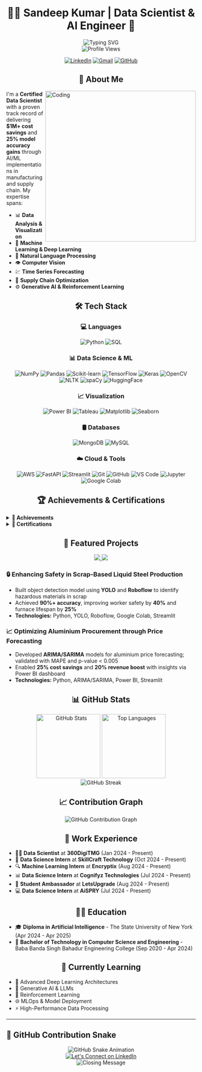 # <div align="center">👨‍💻 Sandeep Kumar | Data Scientist & AI Engineer 🚀</div>

<div align="center">
  <img src="https://readme-typing-svg.herokuapp.com?font=Fira+Code&size=25&duration=3000&pause=1000&color=2E97F7&center=true&vCenter=true&width=600&lines=Certified+Data+Scientist;Machine+Learning+Enthusiast;AI+%26+Deep+Learning+Developer;Supply+Chain+Optimization+Expert;Computer+Vision+%26+NLP+Specialist" alt="Typing SVG" />
  <br>
  <img src="https://komarev.com/ghpvc/?username=SSandeepk2001&style=flat-square&color=blue" alt="Profile Views"/>
</div>

<p align="center">
  <a href="https://www.linkedin.com/in/sandeep-kumar2001/"><img src="https://img.shields.io/badge/LinkedIn-0077B5?style=for-the-badge&logo=linkedin&logoColor=white" alt="LinkedIn"></a>
  <a href="mailto:sandeepkumar9876202306@gmail.com"><img src="https://img.shields.io/badge/Gmail-D14836?style=for-the-badge&logo=gmail&logoColor=white" alt="Gmail"></a>
  <a href="https://github.com/SSandeepk2001"><img src="https://img.shields.io/badge/GitHub-100000?style=for-the-badge&logo=github&logoColor=white" alt="GitHub"></a>
</p>

## <div align="center">💫 About Me</div>

<img align="right" alt="Coding" width="400" src="https://cdn.dribbble.com/users/926537/screenshots/4502924/python-2.gif">

I'm a **Certified Data Scientist** with a proven track record of delivering **$1M+ cost savings** and **25% model accuracy gains** through AI/ML implementations in manufacturing and supply chain. My expertise spans:

- 📊 **Data Analysis & Visualization**
- 🤖 **Machine Learning & Deep Learning**
- 🧠 **Natural Language Processing**
- 👁️ **Computer Vision**
- 💹 **Time Series Forecasting**
- 🔄 **Supply Chain Optimization**
- ⚙️ **Generative AI & Reinforcement Learning**

## <div align="center">🛠️ Tech Stack</div>

<div align="center"> 
  
  ### 💻 Languages
  ![Python](https://img.shields.io/badge/Python-3776AB?style=for-the-badge&logo=python&logoColor=white)
  ![SQL](https://img.shields.io/badge/SQL-4479A1?style=for-the-badge&logo=mysql&logoColor=white)
  
  ### 📊 Data Science & ML
  ![NumPy](https://img.shields.io/badge/Numpy-013243?style=for-the-badge&logo=numpy&logoColor=white)
  ![Pandas](https://img.shields.io/badge/Pandas-150458?style=for-the-badge&logo=pandas&logoColor=white)
  ![Scikit-learn](https://img.shields.io/badge/ScikitLearn-F7931E?style=for-the-badge&logo=scikit-learn&logoColor=white)
  ![TensorFlow](https://img.shields.io/badge/TensorFlow-FF6F00?style=for-the-badge&logo=tensorflow&logoColor=white)
  ![Keras](https://img.shields.io/badge/Keras-D00000?style=for-the-badge&logo=keras&logoColor=white)
  ![OpenCV](https://img.shields.io/badge/OpenCV-5C3EE8?style=for-the-badge&logo=opencv&logoColor=white)
  ![NLTK](https://img.shields.io/badge/NLTK-154E5B?style=for-the-badge&logo=python&logoColor=white)
  ![spaCy](https://img.shields.io/badge/spaCy-09A3D5?style=for-the-badge&logo=spacy&logoColor=white)
  ![HuggingFace](https://img.shields.io/badge/HuggingFace-FFD21E?style=for-the-badge&logo=huggingface&logoColor=black)
  
  ### 📈 Visualization
  ![Power BI](https://img.shields.io/badge/Power_BI-F2C811?style=for-the-badge&logo=powerbi&logoColor=black)
  ![Tableau](https://img.shields.io/badge/Tableau-E97627?style=for-the-badge&logo=tableau&logoColor=white)
  ![Matplotlib](https://img.shields.io/badge/Matplotlib-11557C?style=for-the-badge&logo=python&logoColor=white)
  ![Seaborn](https://img.shields.io/badge/Seaborn-3776AB?style=for-the-badge&logo=python&logoColor=white)
  
  ### 🛢️ Databases
  ![MongoDB](https://img.shields.io/badge/MongoDB-4EA94B?style=for-the-badge&logo=mongodb&logoColor=white)
  ![MySQL](https://img.shields.io/badge/MySQL-4479A1?style=for-the-badge&logo=mysql&logoColor=white)
  
  ### ☁️ Cloud & Tools
  ![AWS](https://img.shields.io/badge/AWS-232F3E?style=for-the-badge&logo=amazon-aws&logoColor=white)
  ![FastAPI](https://img.shields.io/badge/FastAPI-009688?style=for-the-badge&logo=fastapi&logoColor=white)
  ![Streamlit](https://img.shields.io/badge/Streamlit-FF4B4B?style=for-the-badge&logo=streamlit&logoColor=white)
  ![Git](https://img.shields.io/badge/Git-F05032?style=for-the-badge&logo=git&logoColor=white)
  ![GitHub](https://img.shields.io/badge/GitHub-100000?style=for-the-badge&logo=github&logoColor=white)
  ![VS Code](https://img.shields.io/badge/VS_Code-007ACC?style=for-the-badge&logo=visual-studio-code&logoColor=white)
  ![Jupyter](https://img.shields.io/badge/Jupyter-F37626?style=for-the-badge&logo=jupyter&logoColor=white)
  ![Google Colab](https://img.shields.io/badge/Google_Colab-F9AB00?style=for-the-badge&logo=google-colab&logoColor=white)
  
</div>

## <div align="center">🏆 Achievements & Certifications</div>

<details>
  <summary><b>🏅 Achievements</b></summary>
  <br>
  
  - 🌟 Ranked in **Top 10% in NASSCOM National Data Science Assessment** (2024)
  - 💰 Delivered **$1M+ cost savings** through real-world AI/ML implementations in manufacturing
  - 🏆 Awarded **Diploma in AI** by SUNY Potsdam based on performance excellence
  - 🎯 Recognized for Innovation in AI workshops, bootcamps, and hackathons
</details>

<details>
  <summary><b>📜 Certifications</b></summary>
  <br>
  
  - 🎓 **Diploma in AI** – SUNY Potsdam (USA), Apr 2025
  - 🤖 **Generative AI Prompt Engineering** – 360DigiTMG, Nov 2024
  - 📊 **NASSCOM Data Science (Gold Category)** – Sept 2024
  - 🧠 **Professional Program in Data Science & AI** – 360DigiTMG, Apr 2024
  - 📈 **Tableau, Power BI** – 360DigiTMG, Mar–May 2024
  - 🐍 **Python Programming, Basic SQL** – 360DigiTMG, Feb 2024
</details>

## <div align="center">🚀 Featured Projects</div>

<div align="center">
  <a href="https://github.com/SSandeepk2001/steel-production-safety">
    <img src="https://github-readme-stats.vercel.app/api/pin/?username=SSandeepk2001&repo=steel-production-safety&theme=react&hide_border=true" />
  </a>
  <a href="https://github.com/SSandeepk2001/aluminium-price-forecasting">
    <img src="https://github-readme-stats.vercel.app/api/pin/?username=SSandeepk2001&repo=aluminium-price-forecasting&theme=react&hide_border=true" />
  </a>
</div>

### 🔒 Enhancing Safety in Scrap-Based Liquid Steel Production
- Built object detection model using **YOLO** and **Roboflow** to identify hazardous materials in scrap
- Achieved **90%+ accuracy**, improving worker safety by **40%** and furnace lifespan by **25%**
- **Technologies:** Python, YOLO, Roboflow, Google Colab, Streamlit

### 📈 Optimizing Aluminium Procurement through Price Forecasting
- Developed **ARIMA/SARIMA** models for aluminium price forecasting; validated with MAPE and p-value < 0.005
- Enabled **25% cost savings** and **20% revenue boost** with insights via Power BI dashboard
- **Technologies:** Python, ARIMA/SARIMA, Power BI, Streamlit

## <div align="center">📊 GitHub Stats</div>

<div align="center">
  <img src="https://github-readme-stats.vercel.app/api?username=SSandeepk2001&show_icons=true&theme=radical" alt="GitHub Stats" height="170"/>
  <img src="https://github-readme-stats.vercel.app/api/top-langs/?username=SSandeepk2001&layout=compact&theme=radical" alt="Top Languages" height="170"/>
</div>

<div align="center">
  <img src="https://github-readme-streak-stats.herokuapp.com/?user=SSandeepk2001&theme=radical" alt="GitHub Streak"/>
</div>

## <div align="center">📈 Contribution Graph</div>

<div align="center">
  <img src="https://github-readme-activity-graph.vercel.app/graph?username=SSandeepk2001&theme=react-dark&area=true&hide_border=true" alt="GitHub Contribution Graph"/>
</div>

## <div align="center">💼 Work Experience</div>

- 👨‍💼 **Data Scientist** at **360DigiTMG** (Jan 2024 - Present)
- 🧪 **Data Science Intern** at **SkillCraft Technology** (Oct 2024 - Present)
- 🔍 **Machine Learning Intern** at **Encryptix** (Aug 2024 - Present)
- 📊 **Data Science Intern** at **Cognifyz Technologies** (Jul 2024 - Present)
- 🌟 **Student Ambassador** at **LetsUpgrade** (Aug 2024 - Present)
- 💻 **Data Science Intern** at **AiSPRY** (Jul 2024 - Present)

## <div align="center">👨‍🎓 Education</div>

- 🎓 **Diploma in Artificial Intelligence** - The State University of New York (Apr 2024 - Apr 2025)
- 🏫 **Bachelor of Technology in Computer Science and Engineering** - Baba Banda Singh Bahadur Engineering College (Sep 2020 - Apr 2024)

## <div align="center">🌱 Currently Learning</div>

- 🧠 Advanced Deep Learning Architectures
- 🤖 Generative AI & LLMs
- 🔄 Reinforcement Learning
- 🌐 MLOps & Model Deployment
- ⚡ High-Performance Data Processing

---

## 🐍 GitHub Contribution Snake

<div align="center">
  <img src="https://github.com/SSandeepk2001/SSandeepk2001/raw/output/github-contribution-grid-snake.svg" alt="GitHub Snake Animation"/>
</div>


<div align="center">
  <a href="https://www.linkedin.com/in/sandeep-kumar2001/">
    <img src="https://img.shields.io/badge/-Let's_Connect!-0077B5?style=for-the-badge&logo=linkedin&logoColor=white" alt="Let's Connect on LinkedIn"/>
  </a>
  <br>
  <img src="https://readme-typing-svg.herokuapp.com?font=Fira+Code&size=18&duration=2000&pause=1000&color=2E97F7&center=true&vCenter=true&width=600&lines=Let's+build+something+amazing+together!+🚀;Turning+data+into+actionable+insights;AI+solutions+for+real-world+problems;Always+learning,+always+growing" alt="Closing Message" />
</div>
